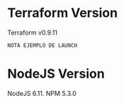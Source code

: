 # Terraform Version
Terraform v0.9.11

```bash
NOTA EJEMPLO DE LAUNCH
```
# NodeJS Version
NodeJS 6.11.
NPM 5.3.0
